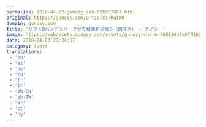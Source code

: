 ```yaml
---
permalink: 2018-04-03-gunosy.com-996997887.html
original: https://gunosy.com/articles/RuYm0
domain: gunosy.com
title: 'ソフトBバンデンハークが先発陣初星狙う（西スポ） - グノシー'
image: https://webassets.gunosy.com/assets/gunosy-share-466154a7e6741b0dbc8895ceff97e34818892a0e7dbc05d641d2606f8820dd35.jpg
date: 2018-04-03 21:34:17
category: sport
translations: 
 - 'en'
 - 'es'
 - 'de'
 - 'ru'
 - 'fr'
 - 'it'
 - 'zh-CN'
 - 'zh-TW'
 - 'ar'
 - 'pt'
 - 'hy'
---
```


